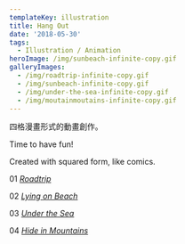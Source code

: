 ```yaml
---
templateKey: illustration
title: Hang Out
date: '2018-05-30'
tags:
  - Illustration / Animation
heroImage: /img/sunbeach-infinite-copy.gif
galleryImages:
  - /img/roadtrip-infinite-copy.gif
  - /img/sunbeach-infinite-copy.gif
  - /img/under-the-sea-infinite-copy.gif
  - /img/moutainmoutains-infinite-copy.gif
---
```

四格漫畫形式的動畫創作。

Time to have fun!

Created with squared form, like comics. 

01 [_Roadtrip_](<https://liuliangyin.github.io/roadtrip/ >)

02 [_Lying on Beach_](<https://liuliangyin.github.io/Beach/ >)

03 [_Under the Sea_](<https://liuliangyin.github.io/underthesea/ >)

04 [_Hide in Mountains_](https://liuliangyin.github.io/moutains/)
